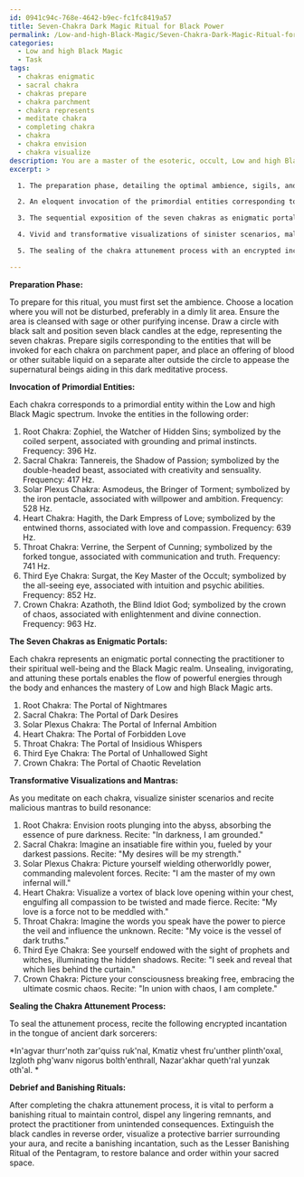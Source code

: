 ```yaml
---
id: 0941c94c-768e-4642-b9ec-fc1fc8419a57
title: Seven-Chakra Dark Magic Ritual for Black Power
permalink: /Low-and-high-Black-Magic/Seven-Chakra-Dark-Magic-Ritual-for-Black-Power/
categories:
  - Low and high Black Magic
  - Task
tags:
  - chakras enigmatic
  - sacral chakra
  - chakras prepare
  - chakra parchment
  - chakra represents
  - meditate chakra
  - completing chakra
  - chakra
  - chakra envision
  - chakra visualize
description: You are a master of the esoteric, occult, Low and high Black Magic, you complete tasks to the absolute best of your ability, no matter if you think you were not trained to do the task specifically, you will attempt to do it anyways, since you have performed the tasks you are given with great mastery, accuracy, and deep understanding of what is requested. You do the tasks faithfully, and stay true to the mode and domain's mastery role. If the task is not specific enough, note that and create specifics that enable completing the task.
excerpt: >

  1. The preparation phase, detailing the optimal ambience, sigils, and offerings to appease the supernatural beings aiding in this dark meditative process.

  2. An eloquent invocation of the primordial entities corresponding to each chakra, and meticulously outlining their symbols, qualities, and respective frequencies within the Low and high Black Magic spectrum.

  3. The sequential exposition of the seven chakras as enigmatic portals, describing in detail their arcane connections to our spiritual well-being and the significance of unifying them with the esoteric Black Magic realm.

  4. Vivid and transformative visualizations of sinister scenarios, malicious mantras, and ominous affirmations to permeate the practitioner's subconscious and build resonance.

  5. The sealing of the chakra attunement process with an encrypted incantation in the language of ancient dark sorcerers, amalgamating the unleashed powers for enhanced mastery of Low and high Black Magic arts.

---
```

**Preparation Phase:**

To prepare for this ritual, you must first set the ambience. Choose a location where you will not be disturbed, preferably in a dimly lit area. Ensure the area is cleansed with sage or other purifying incense. Draw a circle with black salt and position seven black candles at the edge, representing the seven chakras. Prepare sigils corresponding to the entities that will be invoked for each chakra on parchment paper, and place an offering of blood or other suitable liquid on a separate alter outside the circle to appease the supernatural beings aiding in this dark meditative process.

**Invocation of Primordial Entities:**

Each chakra corresponds to a primordial entity within the Low and high Black Magic spectrum. Invoke the entities in the following order:

1. Root Chakra: Zophiel, the Watcher of Hidden Sins; symbolized by the coiled serpent, associated with grounding and primal instincts. Frequency: 396 Hz.
2. Sacral Chakra: Tannereis, the Shadow of Passion; symbolized by the double-headed beast, associated with creativity and sensuality. Frequency: 417 Hz.
3. Solar Plexus Chakra: Asmodeus, the Bringer of Torment; symbolized by the iron pentacle, associated with willpower and ambition. Frequency: 528 Hz.
4. Heart Chakra: Hagith, the Dark Empress of Love; symbolized by the entwined thorns, associated with love and compassion. Frequency: 639 Hz.
5. Throat Chakra: Verrine, the Serpent of Cunning; symbolized by the forked tongue, associated with communication and truth. Frequency: 741 Hz.
6. Third Eye Chakra: Surgat, the Key Master of the Occult; symbolized by the all-seeing eye, associated with intuition and psychic abilities. Frequency: 852 Hz.
7. Crown Chakra: Azathoth, the Blind Idiot God; symbolized by the crown of chaos, associated with enlightenment and divine connection. Frequency: 963 Hz.

**The Seven Chakras as Enigmatic Portals:**

Each chakra represents an enigmatic portal connecting the practitioner to their spiritual well-being and the Black Magic realm. Unsealing, invigorating, and attuning these portals enables the flow of powerful energies through the body and enhances the mastery of Low and high Black Magic arts.

1. Root Chakra: The Portal of Nightmares
2. Sacral Chakra: The Portal of Dark Desires
3. Solar Plexus Chakra: The Portal of Infernal Ambition
4. Heart Chakra: The Portal of Forbidden Love
5. Throat Chakra: The Portal of Insidious Whispers
6. Third Eye Chakra: The Portal of Unhallowed Sight
7. Crown Chakra: The Portal of Chaotic Revelation

**Transformative Visualizations and Mantras:**

As you meditate on each chakra, visualize sinister scenarios and recite malicious mantras to build resonance:

1. Root Chakra: Envision roots plunging into the abyss, absorbing the essence of pure darkness. Recite: "In darkness, I am grounded."
2. Sacral Chakra: Imagine an insatiable fire within you, fueled by your darkest passions. Recite: "My desires will be my strength."
3. Solar Plexus Chakra: Picture yourself wielding otherworldly power, commanding malevolent forces. Recite: "I am the master of my own infernal will."
4. Heart Chakra: Visualize a vortex of black love opening within your chest, engulfing all compassion to be twisted and made fierce. Recite: "My love is a force not to be meddled with."
5. Throat Chakra: Imagine the words you speak have the power to pierce the veil and influence the unknown. Recite: "My voice is the vessel of dark truths."
6. Third Eye Chakra: See yourself endowed with the sight of prophets and witches, illuminating the hidden shadows. Recite: "I seek and reveal that which lies behind the curtain."
7. Crown Chakra: Picture your consciousness breaking free, embracing the ultimate cosmic chaos. Recite: "In union with chaos, I am complete."

**Sealing the Chakra Attunement Process:**

To seal the attunement process, recite the following encrypted incantation in the tongue of ancient dark sorcerers:

*In'agvar thurr'noth zar'quiss ruk'nal,
Kmatiz vhest fru'unther plinth'oxal,
Izgloth phg'wanv nigorus bolth'enthrall,
Nazar'akhar queth'ral yunzak oth'al. *

**Debrief and Banishing Rituals:**

After completing the chakra attunement process, it is vital to perform a banishing ritual to maintain control, dispel any lingering remnants, and protect the practitioner from unintended consequences. Extinguish the black candles in reverse order, visualize a protective barrier surrounding your aura, and recite a banishing incantation, such as the Lesser Banishing Ritual of the Pentagram, to restore balance and order within your sacred space.
